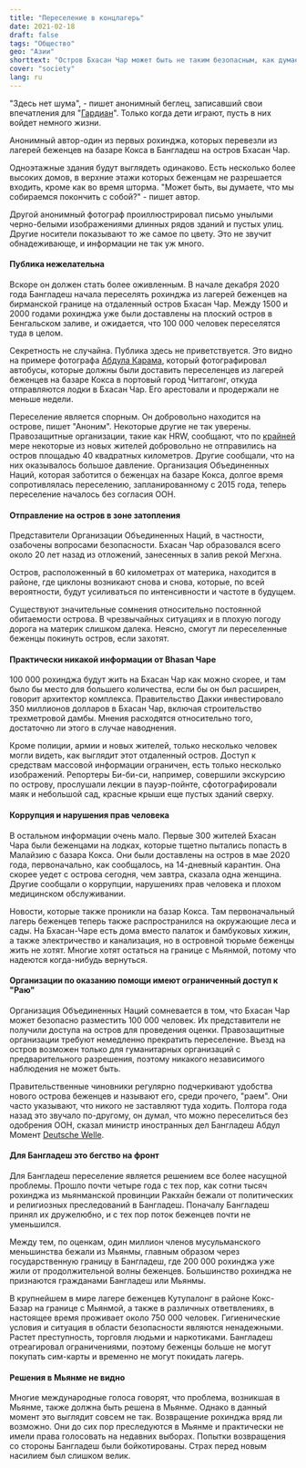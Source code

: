 ```yaml
---
title: "Переселение в концлагерь"
date: 2021-02-18
draft: false
tags: "Общество"
geo: "Азии"
shorttext: "Остров Бхасан Чар может быть не таким безопасным, как думает правительство. Сомнительно, что все идут добровольно."
cover: "society"
lang: ru
---
```


"Здесь нет шума", - пишет анонимный беглец, записавший свои впечатления для "[Гардиан](https://www.theguardian.com/global-development/2021/jan/11/bhasan-char-inside-bangladesh-controversial-refugee-camp-a-photo-essay "'There is no noise': inside the controversial Bhasan Char refugee camp – a photo essay")". Только когда дети играют, пусть в них войдет немного жизни.

Анонимный автор-один из первых рохинджа, которых перевезли из лагерей беженцев на базаре Кокса в Бангладеш на остров Бхасан Чар.

Одноэтажные здания будут выглядеть одинаково. Есть несколько более высоких домов, в верхние этажи которых беженцам не разрешается входить, кроме как во время шторма. "Может быть, вы думаете, что мы собираемся покончить с собой?" - пишет автор.

Другой анонимный фотограф проиллюстрировал письмо унылыми черно-белыми изображениями длинных рядов зданий и пустых улиц. Другие носители показывают то же самое по цвету. Это не звучит обнадеживающе, и информации не так уж много.

#### Публика нежелательна

Вскоре он должен стать более оживленным. В начале декабря 2020 года Бангладеш начала переселять рохинджа из лагерей беженцев на бирманской границе на отдаленный остров Бхасан Чар. Между 1500 и 2000 годами рохинджа уже были доставлены на плоский остров в Бенгальском заливе, и ожидается, что 100 000 человек переселятся туда в целом.

Секретность не случайна. Публика здесь не приветствуется. Это видно на примере фотографа [Абдула Карама](https://www.theguardian.com/global-development/2021/jan/01/calls-for-release-of-man-arrested-photographing-transfer-of-rohingyas-abul-karam "Calls for release of man arrested photographing transfer of Rohingyas"), который фотографировал автобусы, которые должны были доставить переселенцев из лагерей беженцев на базаре Кокса в портовый город Читтагонг, откуда отправляются лодки в Бхасан Чар. Его арестовали и продержали не меньше недели.

Переселение является спорным. Он добровольно находится на острове, пишет "Аноним". Некоторые другие не так уверены. Правозащитные организации, такие как HRW, сообщают, что по [крайней](https://www.hrw.org/news/2020/12/03/bangladesh-halt-rohingya-relocations-remote-island "Bangladesh: Halt Rohingya Relocations to Remote Island") мере некоторые из новых жителей добровольно не отправились на остров площадью 40 квадратных километров. Другие сообщали, что на них оказывалось большое давление. Организация Объединенных Наций, которая заботится о беженцах на базаре Кокса, долгое время сопротивлялась переселению, запланированному с 2015 года, теперь переселение началось без согласия ООН.

#### Отправление на остров в зоне затопления

Представители Организации Объединенных Наций, в частности, озабочены вопросами безопасности. Бхасан Чар образовался всего около 20 лет назад из отложений, занесенных в залив рекой Мегхна.

Остров, расположенный в 60 километрах от материка, находится в районе, где циклоны возникают снова и снова, которые, по всей вероятности, будут усиливаться по интенсивности и частоте в будущем.

Существуют значительные сомнения относительно постоянной обитаемости острова. В чрезвычайных ситуациях и в плохую погоду дорога на материк слишком далека. Неясно, смогут ли переселенные беженцы покинуть остров, если захотят.

#### Практически никакой информации от Bhasan Чаре

100 000 рохинджа будут жить на Бхасан Чар как можно скорее, и там было бы место для большего количества, если бы он был расширен, говорит архитектор комплекса. Правительство Дакки инвестировало 350 миллионов долларов в Бхасан Чар, включая строительство трехметровой дамбы. Мнения расходятся относительно того, достаточно ли этого в случае наводнения.

Кроме полиции, армии и новых жителей, только несколько человек могли видеть, как выглядит этот отдаленный остров. Доступ к средствам массовой информации ограничен, есть только несколько изображений. Репортеры Би-би-си, например, совершили экскурсию по острову, прослушали лекции в пауэр-пойнте, сфотографировали маяк и небольшой сад, красные крыши еще пустых зданий сверху.

#### Коррупция и нарушения прав человека

В остальном информации очень мало. Первые 300 жителей Бхасан Чара были беженцами на лодках, которые тщетно пытались попасть в Малайзию с базара Кокса. Они были доставлены на остров в мае 2020 года, первоначально, как сообщалось, на 14-дневный карантин. Она скорее уедет с острова сегодня, чем завтра, сказала одна женщина. Другие сообщали о коррупции, нарушениях прав человека и плохом медицинском обслуживании.

Новости, которые также проникли на базар Кокса. Там первоначальный лагерь беженцев теперь также распространился на окружающие леса и сады. На Бхасан-Чаре есть дома вместо палаток и бамбуковых хижин, а также электричество и канализация, но в островной тюрьме беженцы жить не хотят. Многие хотят остаться на границе с Мьянмой, потому что надеются когда-нибудь вернуться.

#### Организации по оказанию помощи имеют ограниченный доступ к "Раю"

Организация Объединенных Наций сомневается в том, что Бхасан Чар может безопасно разместить 100 000 человек. Их представители не получили доступа на остров для проведения оценки. Правозащитные организации требуют немедленно прекратить переселение. Въезд на остров возможен только для гуманитарных организаций с предварительного разрешения, поэтому никакого независимого наблюдения не может быть.

Правительственные чиновники регулярно подчеркивают удобства нового острова беженцев и называют его, среди прочего, "раем". Они часто указывают, что никого не заставляют туда ходить. Полтора года назад это звучало по-другому, он думал, что можно переселиться без одобрения ООН, сказал министр иностранных дел Бангладеш Абдул Момент [Deutsche Welle](https://www.dw.com/de/bangladesch-will-rohingya-fl%C3%BCchtlinge-auf-einsame-insel-umsiedeln/a-50257849 "Bangladesch will Rohingya-Flüchtlinge auf einsame Insel umsiedelna").

#### Для Бангладеш это бегство на фронт

Для Бангладеш переселение является решением все более насущной проблемы. Прошло почти четыре года с тех пор, как сотни тысяч рохинджа из мьянманской провинции Ракхайн бежали от политических и религиозных преследований в Бангладеш. Поначалу Бангладеш принял их дружелюбно, и с тех пор поток беженцев почти не уменьшился.

Между тем, по оценкам, один миллион членов мусульманского меньшинства бежали из Мьянмы, главным образом через государственную границу в Бангладеш, где 200 000 рохинджа уже жили от продолжительной волны беженцев. Большинство рохинджа не признаются гражданами Бангладеш или Мьянмы.

В крупнейшем в мире лагере беженцев Кутупалонг в районе Кокс-Базар на границе с Мьянмой, а также в различных ответвлениях, в настоящее время проживает около 750 000 человек. Гигиенические условия и ситуация в области безопасности являются ненадежными. Растет преступность, торговля людьми и наркотиками. Бангладеш отреагировал ограничениями, поэтому беженцы больше не могут покупать сим-карты и временно не могут покидать лагерь.

#### Решения в Мьянме не видно

Многие международные голоса говорят, что проблема, возникшая в Мьянме, также должна быть решена в Мьянме. Однако в данный момент это выглядит совсем не так. Возвращение рохинджа вряд ли возможно. Они до сих пор преследуются в Мьянме и практически не имели права голосовать на недавних выборах. Попытки возвращения со стороны Бангладеш были бойкотированы. Страх перед новым насилием был слишком велик.
